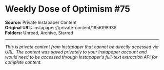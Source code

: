 # Weekly Dose of Optimism #75

**Source:** Private Instapaper Content  
**Original URL:** instapaper://private-content/1656198938  
**Folders:** Unread, Archive, Starred  

---

*This is private content from Instapaper that cannot be directly accessed via URL. The content was saved privately to your Instapaper account and would need to be accessed through Instapaper's full-text extraction API for complete content.*